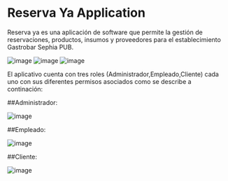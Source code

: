 # Reserva Ya Application

Reserva ya es una aplicación de software que permite la gestión de reservaciones, productos, insumos y proveedores para el establecimiento Gastrobar Sephia PUB.

![image](https://user-images.githubusercontent.com/57577210/123087218-e7849a80-d3e9-11eb-988e-bb7817242343.png)
![image](https://user-images.githubusercontent.com/57577210/123087268-f8351080-d3e9-11eb-877d-8b47e43ce380.png)
![image](https://user-images.githubusercontent.com/57577210/123087321-097e1d00-d3ea-11eb-9dea-3f7794f2dfca.png)

El aplicativo cuenta con tres roles (Administrador,Empleado,Cliente) cada uno con sus diferentes permisos asociados como se describe a continación:

##Administrador:

![image](https://user-images.githubusercontent.com/57577210/123087373-1438b200-d3ea-11eb-9a4d-ab1c794810f0.png)

##Empleado:

![image](https://user-images.githubusercontent.com/57577210/123087666-68dc2d00-d3ea-11eb-8408-9a563d578afb.png)

##Cliente:

![image](https://user-images.githubusercontent.com/57577210/123087856-a50f8d80-d3ea-11eb-805f-384126ca866a.png)

